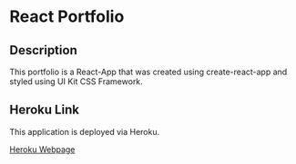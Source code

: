 # React Portfolio

## Description

This portfolio is a React-App that was created using create-react-app and styled using UI Kit CSS Framework. 

## Heroku Link

This application is deployed via Heroku. 

[Heroku Webpage](https://ltf-react-portfolio.herokuapp.com/)